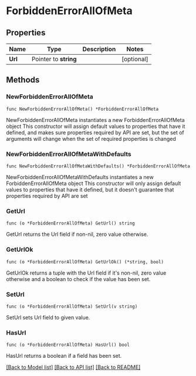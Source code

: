 # ForbiddenErrorAllOfMeta

## Properties

Name | Type | Description | Notes
------------ | ------------- | ------------- | -------------
**Url** | Pointer to **string** |  | [optional] 

## Methods

### NewForbiddenErrorAllOfMeta

`func NewForbiddenErrorAllOfMeta() *ForbiddenErrorAllOfMeta`

NewForbiddenErrorAllOfMeta instantiates a new ForbiddenErrorAllOfMeta object
This constructor will assign default values to properties that have it defined,
and makes sure properties required by API are set, but the set of arguments
will change when the set of required properties is changed

### NewForbiddenErrorAllOfMetaWithDefaults

`func NewForbiddenErrorAllOfMetaWithDefaults() *ForbiddenErrorAllOfMeta`

NewForbiddenErrorAllOfMetaWithDefaults instantiates a new ForbiddenErrorAllOfMeta object
This constructor will only assign default values to properties that have it defined,
but it doesn't guarantee that properties required by API are set

### GetUrl

`func (o *ForbiddenErrorAllOfMeta) GetUrl() string`

GetUrl returns the Url field if non-nil, zero value otherwise.

### GetUrlOk

`func (o *ForbiddenErrorAllOfMeta) GetUrlOk() (*string, bool)`

GetUrlOk returns a tuple with the Url field if it's non-nil, zero value otherwise
and a boolean to check if the value has been set.

### SetUrl

`func (o *ForbiddenErrorAllOfMeta) SetUrl(v string)`

SetUrl sets Url field to given value.

### HasUrl

`func (o *ForbiddenErrorAllOfMeta) HasUrl() bool`

HasUrl returns a boolean if a field has been set.


[[Back to Model list]](../README.md#documentation-for-models) [[Back to API list]](../README.md#documentation-for-api-endpoints) [[Back to README]](../README.md)


